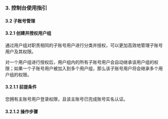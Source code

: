### 3. 控制台使用指引

#### 3.2 子账号管理

#### 3.2.1 创建并授权用户组

通过用户组对职责相同的子账号用户进行分类并授权，可以更加高效地管理子账号用户及其权限。

对一个用户组进行授权后，用户组内的所有子账号用户会自动继承该用户组的权限；如果一个子账号用户被加入到多个用户组，那么该子账号用户将会继承多个用户组的权限。

#### 3.2.1.1 前提条件

您拥有主账号用户登录权限，且该主账号已完成账号实名认证。

#### 3.2.1.2 操作步骤
